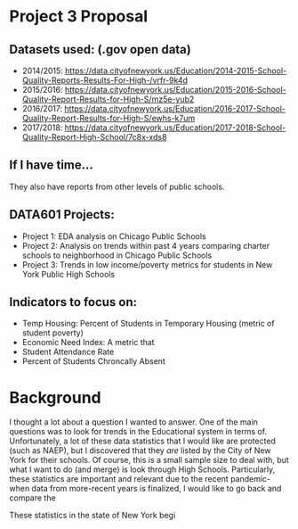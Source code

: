# Project 3 Proposal

## Datasets used: (.gov open data)
- 2014/2015: https://data.cityofnewyork.us/Education/2014-2015-School-Quality-Reports-Results-For-High-/vrfr-9k4d
- 2015/2016: https://data.cityofnewyork.us/Education/2015-2016-School-Quality-Report-Results-for-High-S/mz5e-yub2
- 2016/2017: https://data.cityofnewyork.us/Education/2016-2017-School-Quality-Report-Results-for-High-S/ewhs-k7um
- 2017/2018: https://data.cityofnewyork.us/Education/2017-2018-School-Quality-Report-High-School/7c8x-xds8

## If I have time... 
They also have reports from other levels of public schools.

## DATA601 Projects:
- Project 1: EDA analysis on Chicago Public Schools
- Project 2: Analysis on trends within past 4 years comparing charter schools to neighborhood in Chicago Public Schools
- Project 3: Trends in low income/poverty metrics for students in New York Public High Schools 

## Indicators to focus on:
- Temp Housing: Percent of Students in Temporary Housing (metric of student poverty)
- Economic Need Index: A metric that 
- Student Attendance Rate	
- Percent of Students Chroncally Absent

# Background
I thought a lot about a question I wanted to answer. One of the main questions was to look for trends in the Educational system in terms of.
Unfortunately, a lot of these data statistics that I would like are protected (such as NAEP), but I discovered that they *are* listed by the City of New York for their schools. 
Of course, this is a small sample size to deal with, but what I want to do (and merge) is look through High Schools. Particularly, these statistics are important and relevant
due to the recent pandemic- when data from more-recent years is finalized, I would like to go back and compare the

These statistics in the state of New York begi
